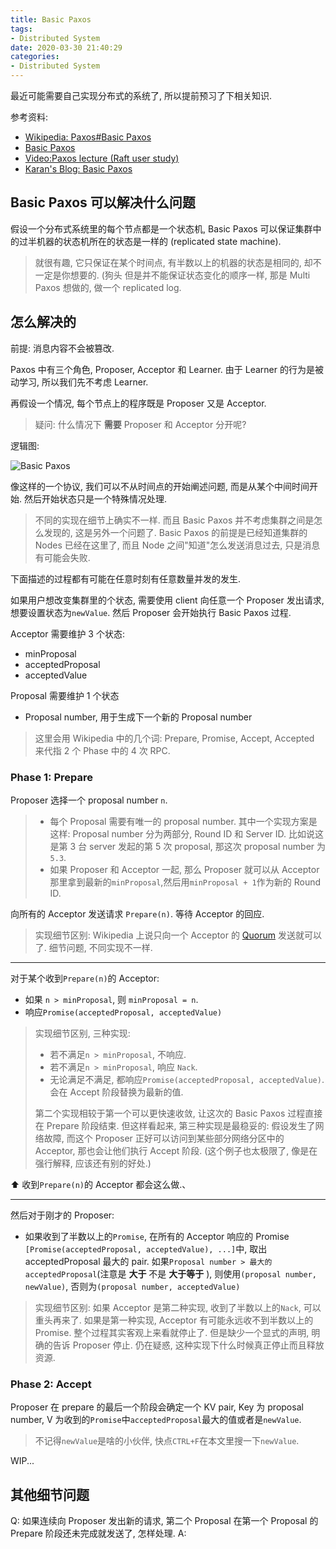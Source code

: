 ```yaml
---
title: Basic Paxos
tags:
- Distributed System
date: 2020-03-30 21:40:29
categories:
- Distributed System
---
```


最近可能需要自己实现分布式的系统了, 所以提前预习了下相关知识.

参考资料:

- [Wikipedia: Paxos#Basic Paxos](<https://en.wikipedia.org/wiki/Paxos_(computer_science)#Basic_Paxos>)
- [Basic Paxos](http://pages.cs.wisc.edu/~remzi/Classes/739/Fall2017/paxos.lecture.pdf)
- [Video:Paxos lecture (Raft user study)](https://www.youtube.com/watch?v=JEpsBg0AO6o)
- [Karan's Blog: Basic Paxos](https://karanchahal.github.io/2018/03/08/Basic-Paxos/)

## Basic Paxos 可以解决什么问题

假设一个分布式系统里的每个节点都是一个状态机, Basic Paxos 可以保证集群中的过半机器的状态机所在的状态是一样的 (replicated state machine).

> 就很有趣, 它只保证在某个时间点, 有半数以上的机器的状态是相同的, 却不一定是你想要的. (狗头
> 但是并不能保证状态变化的顺序一样, 那是 Multi Paxos 想做的, 做一个 replicated log.

## 怎么解决的

前提: 消息内容不会被篡改.

Paxos 中有三个角色, Proposer, Acceptor 和 Learner. 由于 Learner 的行为是被动学习, 所以我们先不考虑 Learner.

再假设一个情况, 每个节点上的程序既是 Proposer 又是 Acceptor.

> 疑问: 什么情况下 **需要** Proposer 和 Acceptor 分开呢?

逻辑图:

![Basic Paxos](https://i.imgur.com/WaeqbLe.jpg)

像这样的一个协议, 我们可以不从时间点的开始阐述问题, 而是从某个中间时间开始. 然后开始状态只是一个特殊情况处理.

> 不同的实现在细节上确实不一样. 而且 Basic Paxos 并不考虑集群之间是怎么发现的, 这是另外一个问题了. Basic Paxos 的前提是已经知道集群的 Nodes 已经在这里了, 而且 Node 之间"知道"怎么发送消息过去, 只是消息有可能会失败.

下面描述的过程都有可能在任意时刻有任意数量并发的发生.

如果用户想改变集群里的个状态, 需要使用 client 向任意一个 Proposer 发出请求, 想要设置状态为`newValue`. 然后 Proposer 会开始执行 Basic Paxos 过程.

Acceptor 需要维护 3 个状态:

- minProposal
- acceptedProposal
- acceptedValue

Proposal 需要维护 1 个状态

- Proposal number, 用于生成下一个新的 Proposal number

> 这里会用 Wikipedia 中的几个词: Prepare, Promise, Accept, Accepted 来代指 2 个 Phase 中的 4 次 RPC.

### Phase 1: Prepare

Proposer 选择一个 proposal number `n`.

> - 每个 Proposal 需要有唯一的 proposal number. 其中一个实现方案是这样: Proposal number 分为两部分, Round ID 和 Server ID. 比如说这是第 3 台 server 发起的第 5 次 proposal, 那这次 proposal number 为 `5.3`.
> - 如果 Proposer 和 Acceptor 一起, 那么 Proposer 就可以从 Acceptor 那里拿到最新的`minProposal`,然后用`minProposal + 1`作为新的 Round ID.

向所有的 Acceptor 发送请求 `Prepare(n)`. 等待 Acceptor 的回应.

> 实现细节区别: Wikipedia 上说只向一个 Acceptor 的 [Quorum](<https://en.wikipedia.org/wiki/Paxos_(computer_science)#Quorums>) 发送就可以了. 细节问题, 不同实现不一样.

---

对于某个收到`Prepare(n)`的 Acceptor:

- 如果 `n > minProposal`, 则 `minProposal = n`.
- 响应`Promise(acceptedProposal, acceptedValue)`

> 实现细节区别, 三种实现:
>
> - 若不满足`n > minProposal`, 不响应.
> - 若不满足`n > minProposal`, 响应 `Nack`.
> - 无论满足不满足, 都响应`Promise(acceptedProposal, acceptedValue)`. 会在 Accept 阶段替换为最新的值.
>
> 第二个实现相较于第一个可以更快速收敛, 让这次的 Basic Paxos 过程直接在 Prepare 阶段结束.
> 但这样看起来, 第三种实现是最稳妥的: 假设发生了网络故障, 而这个 Proposer 正好可以访问到某些部分网络分区中的 Acceptor, 那也会让他们执行 Accept 阶段. (这个例子也太极限了, 像是在强行解释, 应该还有别的好处.)

⬆️ 收到`Prepare(n)`的 Acceptor 都会这么做.、

---

然后对于刚才的 Proposer:

- 如果收到了半数以上的`Promise`, 在所有的 Acceptor 响应的 Promise `[Promise(acceptedProposal, acceptedValue), ...]`中, 取出 acceptedProposal 最大的 pair. 如果`Proposal number > 最大的 acceptedProposal`(注意是 **大于** 不是 **大于等于** ), 则使用`(proposal number, newValue)`, 否则为`(proposal number, acceptedValue)`

> 实现细节区别: 如果 Acceptor 是第二种实现, 收到了半数以上的`Nack`, 可以重头再来了.
> 如果是第一种实现, Acceptor 有可能永远收不到半数以上的 Promise. 整个过程其实客观上来看就停止了. 但是缺少一个显式的声明, 明确的告诉 Proposer 停止. 仍在疑惑, 这种实现下什么时候真正停止而且释放资源.

### Phase 2: Accept

Proposer 在 prepare 的最后一个阶段会确定一个 KV pair, Key 为 proposal number, V 为收到的`Promise`中`acceptedProposal`最大的值或者是`newValue`.

> 不记得`newValue`是啥的小伙伴, 快点`CTRL+F`在本文里搜一下`newValue`.

WIP...

## 其他细节问题

Q: 如果连续向 Proposer 发出新的请求, 第二个 Proposal 在第一个 Proposal 的 Prepare 阶段还未完成就发送了, 怎样处理.
A:
